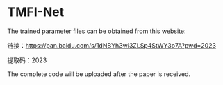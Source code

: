# TMFI-Net

The trained parameter files can be obtained from this website:

链接：https://pan.baidu.com/s/1dNBYh3wi3ZLSp4StWY3o7A?pwd=2023

提取码：2023

The complete code will be uploaded after the paper is received.
